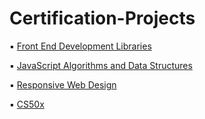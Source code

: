 # Certification-Projects

▪ [Front End Development Libraries](https://www.freecodecamp.org/certification/michaelwsd/front-end-development-libraries)

▪ [JavaScript Algorithms and Data Structures](https://www.freecodecamp.org/certification/michaelwsd/javascript-algorithms-and-data-structures-v8)

▪ [Responsive Web Design](https://www.freecodecamp.org/certification/michaelwsd/responsive-web-design)

▪ [CS50x](https://certificates.cs50.io/d262e661-5f5c-4a74-931f-fdae7f79213d.pdf?size=letter)
